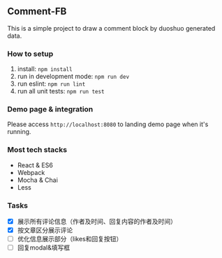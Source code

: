 ## Comment-FB
This is a simple project to draw a comment block by duoshuo generated data.

### How to setup 
1. install: `npm install`
2. run in development mode: `npm run dev`
3. run eslint: `npm run lint`
4. run all unit tests: `npm run test`


### Demo page & integration
Please access `http://localhost:8080` to landing demo page when it's running.


### Most tech stacks
- React & ES6
- Webpack
- Mocha & Chai
- Less


### Tasks
- [x] 展示所有评论信息（作者及时间、回复内容的作者及时间）
- [x] 按文章区分展示评论
- [ ] 优化信息展示部分（likes和回复按钮）
- [ ] 回复modal&填写框